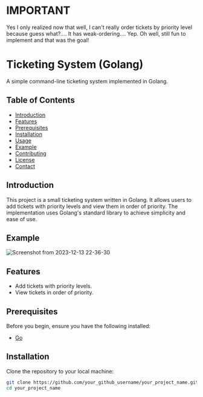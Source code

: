 # IMPORTANT
Yes I only realized now that well, I can't really order tickets by priority level because guess what?.... It has weak-ordering.... Yep. Oh well, still fun to implement and that was the goal!

# Ticketing System (Golang)

A simple command-line ticketing system implemented in Golang.

## Table of Contents

- [Introduction](#introduction)
- [Features](#features)
- [Prerequisites](#prerequisites)
- [Installation](#installation)
- [Usage](#usage)
- [Example](#example)
- [Contributing](#contributing)
- [License](#license)
- [Contact](#contact)

## Introduction

This project is a small ticketing system written in Golang. It allows users to add tickets with priority levels and view them in order of priority. The implementation uses Golang's standard library to achieve simplicity and ease of use.

## Example
![Screenshot from 2023-12-13 22-36-30](https://github.com/cs50-romain/Go-Ticketing/assets/123638985/2500d780-c05b-4215-8cab-ea3eb3c1f53c)

## Features

- Add tickets with priority levels.
- View tickets in order of priority.

## Prerequisites

Before you begin, ensure you have the following installed:

- [Go](https://golang.org/dl/)

## Installation

Clone the repository to your local machine:

```bash
git clone https://github.com/your_github_username/your_project_name.git
cd your_project_name

